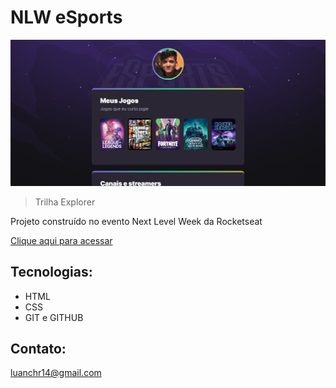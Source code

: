 # NLW eSports 

![preview](./.github/preview.png)

> Trilha Explorer

Projeto construído no evento Next Level Week da Rocketseat

[Clique aqui para acessar](https://luanc14.github.io/NLW/)



## Tecnologias: 

- HTML
- CSS
- GIT e GITHUB


## Contato: 

luanchr14@gmail.com